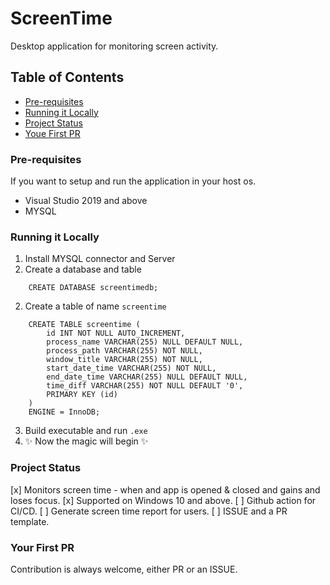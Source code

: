 # ScreenTime
Desktop application for monitoring screen activity.


## Table of Contents
- [Pre-requisites](#prerequisites)
- [Running it Locally](#running-it-locally)
- [Project Status](#project-status)
- [Youe First PR](#your-first-pr)

### Pre-requisites
If you want to setup and run the application in your host os.
- Visual Studio 2019 and above
- MYSQL

### Running it Locally
1. Install MYSQL connector and Server 
1. Create a database and table 
```
    CREATE DATABASE screentimedb;
```
2. Create a table of name `screentime`
```
    CREATE TABLE screentime ( 
        id INT NOT NULL AUTO_INCREMENT,
        process_name VARCHAR(255) NULL DEFAULT NULL,
        process_path VARCHAR(255) NOT NULL,
        window_title VARCHAR(255) NOT NULL,
        start_date_time VARCHAR(255) NOT NULL,
        end_date_time VARCHAR(255) NULL DEFAULT NULL,
        time_diff VARCHAR(255) NOT NULL DEFAULT '0',
        PRIMARY KEY (id)
    ) 
    ENGINE = InnoDB;
```
3. Build executable and run `.exe`
4. ✨ Now the magic will begin ✨

### Project Status
[x] Monitors screen time - when and app is opened & closed and gains and loses focus.
[x] Supported on Windows 10 and above.
[ ] Github action for CI/CD.
[ ] Generate screen time report for users.
[ ] ISSUE and a PR template.

### Your First PR
Contribution is always welcome, either PR or an ISSUE.
